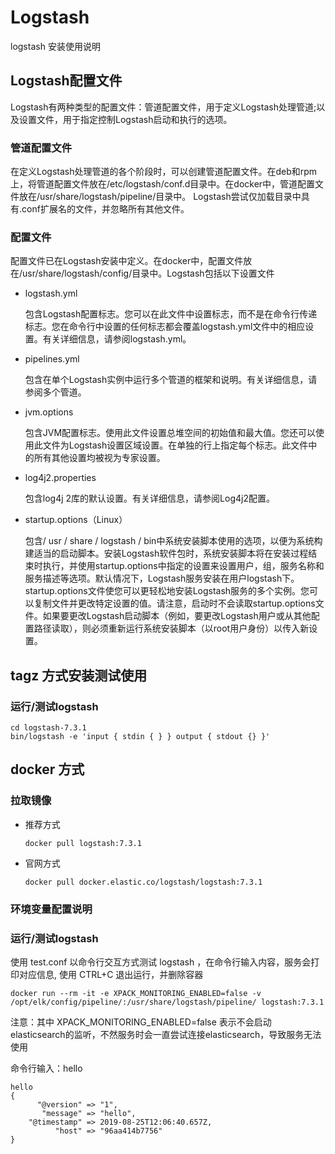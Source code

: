 # Logstash

logstash 安装使用说明

## Logstash配置文件

Logstash有两种类型的配置文件：管道配置文件，用于定义Logstash处理管道;以及设置文件，用于指定控制Logstash启动和执行的选项。

### 管道配置文件

在定义Logstash处理管道的各个阶段时，可以创建管道配置文件。在deb和rpm上，将管道配置文件放在/etc/logstash/conf.d目录中。在docker中，管道配置文件放在/usr/share/logstash/pipeline/目录中。 Logstash尝试仅加载目录中具有.conf扩展名的文件，并忽略所有其他文件。

### 配置文件

配置文件已在Logstash安装中定义。在docker中，配置文件放在/usr/share/logstash/config/目录中。Logstash包括以下设置文件

- logstash.yml

  包含Logstash配置标志。您可以在此文件中设置标志，而不是在命令行传递标志。您在命令行中设置的任何标志都会覆盖logstash.yml文件中的相应设置。有关详细信息，请参阅logstash.yml。

- pipelines.yml

  包含在单个Logstash实例中运行多个管道的框架和说明。有关详细信息，请参阅多个管道。

- jvm.options

  包含JVM配置标志。使用此文件设置总堆空间的初始值和最大值。您还可以使用此文件为Logstash设置区域设置。在单独的行上指定每个标志。此文件中的所有其他设置均被视为专家设置。

- log4j2.properties

  包含log4j 2库的默认设置。有关详细信息，请参阅Log4j2配置。
  
- startup.options（Linux）

  包含/ usr / share / logstash / bin中系统安装脚本使用的选项，以便为系统构建适当的启动脚本。安装Logstash软件包时，系统安装脚本将在安装过程结束时执行，并使用startup.options中指定的设置来设置用户，组，服务名称和服务描述等选项。默认情况下，Logstash服务安装在用户logstash下。 startup.options文件使您可以更轻松地安装Logstash服务的多个实例。您可以复制文件并更改特定设置的值。请注意，启动时不会读取startup.options文件。如果要更改Logstash启动脚本（例如，要更改Logstash用户或从其他配置路径读取），则必须重新运行系统安装脚本（以root用户身份）以传入新设置。

## tagz 方式安装测试使用

### 运行/测试logstash

    cd logstash-7.3.1
    bin/logstash -e 'input { stdin { } } output { stdout {} }'

## docker 方式

### 拉取镜像

- 推荐方式

      docker pull logstash:7.3.1
      
- 官网方式
      
      docker pull docker.elastic.co/logstash/logstash:7.3.1
    

###  环境变量配置说明

### 运行/测试logstash

  使用 test.conf 以命令行交互方式测试 logstash ，在命令行输入内容，服务会打印对应信息, 使用 CTRL+C 退出运行，并删除容器
  
    docker run --rm -it -e XPACK_MONITORING_ENABLED=false -v /opt/elk/config/pipeline/:/usr/share/logstash/pipeline/ logstash:7.3.1
  
  注意：其中 XPACK_MONITORING_ENABLED=false 表示不会启动elasticsearch的监听，不然服务时会一直尝试连接elasticsearch，导致服务无法使用

  命令行输入：hello
  
    hello
    {
          "@version" => "1",
           "message" => "hello",
        "@timestamp" => 2019-08-25T12:06:40.657Z,
              "host" => "96aa414b7756"
    }



